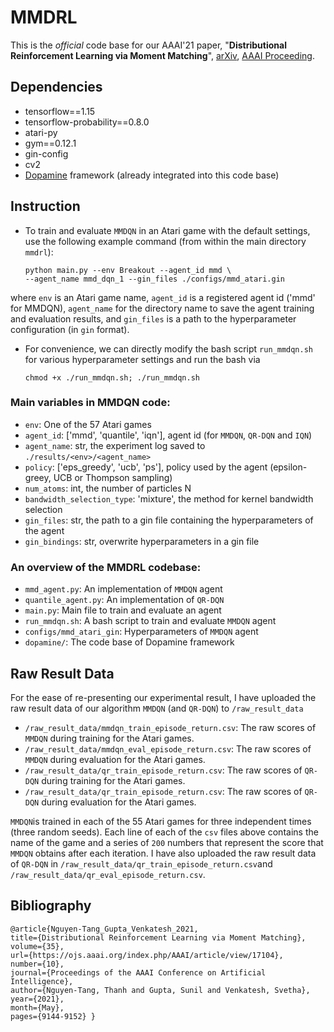 # MMDRL 

This is the *official* code base for our AAAI'21 paper, "**Distributional Reinforcement Learning via Moment Matching**", [arXiv](https://arxiv.org/abs/2007.12354), [AAAI Proceeding](https://ojs.aaai.org/index.php/AAAI/article/view/17104). 


## Dependencies 
* tensorflow==1.15
* tensorflow-probability==0.8.0
* atari-py 
* gym==0.12.1
* gin-config 
* cv2 
* [Dopamine](https://github.com/google/dopamine) framework (already integrated into this code base)

## Instruction 
* To train and evaluate `MMDQN` in an Atari game with the default settings, use the following example command (from within the main directory `mmdrl`):
    ```
    python main.py --env Breakout --agent_id mmd \
    --agent_name mmd_dqn_1 --gin_files ./configs/mmd_atari.gin
    ```
where `env` is an Atari game name, `agent_id` is a registered agent id ('mmd' for MMDQN), `agent_name` for the directory name to save the agent training and evaluation results, and `gin_files` is a path to the hyperparameter configuration (in `gin` format). 

* For convenience, we can directly modify the bash script `run_mmdqn.sh` for various hyperparameter settings and run the bash via 
    ```
    chmod +x ./run_mmdqn.sh; ./run_mmdqn.sh 
    ```

### Main variables in MMDQN code:
* `env`: One of the 57 Atari games  
* `agent_id`: ['mmd', 'quantile', 'iqn'], agent id (for `MMDQN`, `QR-DQN` and `IQN`)
* `agent_name`: str, the experiment log saved to `./results/<env>/<agent_name>`
* `policy`: ['eps_greedy', 'ucb', 'ps'], policy used by the agent (epsilon-greey, UCB or Thompson sampling)
* `num_atoms`: int, the number of particles N 
* `bandwidth_selection_type`: 'mixture', the method for kernel bandwidth selection  
* `gin_files`: str, the path to a gin file containing the hyperparameters of the agent 
* `gin_bindings`: str, overwrite hyperparameters in a gin file 

### An overview of the MMDRL codebase: 
* `mmd_agent.py`: An implementation of `MMDQN` agent 
* `quantile_agent.py`: An implementation of `QR-DQN`  
* `main.py`: Main file to train and evaluate an agent  
* `run_mmdqn.sh`: A bash script to train and evaluate `MMDQN` agent 
* `configs/mmd_atari_gin`: Hyperparameters of `MMDQN` agent 
* `dopamine/`: The code base of Dopamine framework  


## Raw Result Data 

For the ease of re-presenting our experimental result, I have uploaded the raw result data of our algorithm `MMDQN` (and `QR-DQN`) to `/raw_result_data`

* `/raw_result_data/mmdqn_train_episode_return.csv`: The raw scores of `MMDQN` during training for the Atari games. 
* `/raw_result_data/mmdqn_eval_episode_return.csv`: The raw scores of `MMDQN` during evaluation for the Atari games. 
* `/raw_result_data/qr_train_episode_return.csv`: The raw scores of `QR-DQN` during training for the Atari games. 
* `/raw_result_data/qr_train_episode_return.csv`: The raw scores of `QR-DQN` during evaluation for the Atari games. 

`MMDQN`is trained in each of the 55 Atari games for three independent times (three random seeds). Each line of each of the `csv` files above contains the name of the game and a series of `200` numbers that represent the score that `MMDQN` obtains after each iteration. I have also uploaded the raw result data of `QR-DQN` in `/raw_result_data/qr_train_episode_return.csv`and `/raw_result_data/qr_eval_episode_return.csv`.

## Bibliography  

```
@article{Nguyen-Tang_Gupta_Venkatesh_2021,
title={Distributional Reinforcement Learning via Moment Matching}, 
volume={35}, 
url={https://ojs.aaai.org/index.php/AAAI/article/view/17104},
number={10}, 
journal={Proceedings of the AAAI Conference on Artificial Intelligence}, 
author={Nguyen-Tang, Thanh and Gupta, Sunil and Venkatesh, Svetha}, 
year={2021}, 
month={May}, 
pages={9144-9152} }
```


